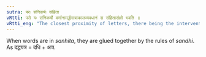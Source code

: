 ```yaml
---
sutra: परः संनिकर्षः संहिता
vRtti: परो यः संनिकर्षो वर्णानामर्द्धमात्राकालव्यवधानं स संहितासंज्ञो भवति ॥
vRtti_eng: "The closest proximity of letters, there being the intervention of half a _matra_ or prosodial length between them, is called contact or _sanhita_."
---
```

When words are in _sanhita_, they are glued together by the rules of _sandhi_. As दद्ध्यत्र = दधि + अत्र.
